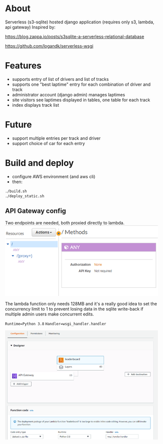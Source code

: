 # About

Serverless (s3-sqlite) hosted django application (requires only s3, lambda, api gateway)
Inspired by:

https://blog.zappa.io/posts/s3sqlite-a-serverless-relational-database

https://github.com/logandk/serverless-wsgi


# Features
* supports entry of list of drivers and list of tracks
* supports one "best laptime" entry for each combination of driver and track
* administrator account (django admin) manages laptimes
* site visitors see laptimes displayed in tables, one table for each track
* index displays track list


# Future
* support multiple entries per track and driver
* support choice of car for each entry


# Build and deploy

* configure AWS environment (and aws cli)
* then:
```
./build.sh
./deploy_static.sh
```

## API Gateway config

Two endpoints are needed, both proxied directly to lambda.
![API gateway config](doc/api_gateway_config.png)

The lambda function only needs 128MB and it's a really good idea to set the concurrency limit to 1 to prevent losing data in the sqlite write-back if multiple admin users make concurrent edits.

`Runtime=Python 3.8`
`Handler=wsgi_handler.handler`

![Lambda config](doc/lambda.png)

